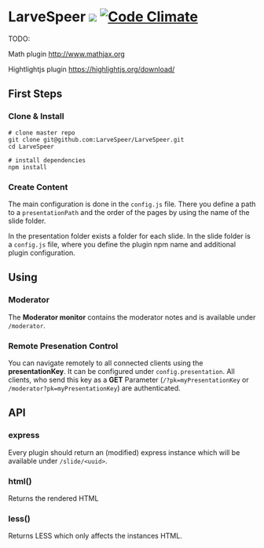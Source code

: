 # LarveSpeer ![](https://travis-ci.org/LarveSpeer/LarveSpeer.svg?branch=master) [![Code Climate](https://codeclimate.com/github/LarveSpeer/LarveSpeer/badges/gpa.svg)](https://codeclimate.com/github/LarveSpeer/LarveSpeer)



TODO:

Math plugin
http://www.mathjax.org

Hightlightjs plugin
https://highlightjs.org/download/



## First Steps

### Clone & Install
````shell
# clone master repo
git clone git@github.com:LarveSpeer/LarveSpeer.git
cd LarveSpeer

# install dependencies
npm install
````

### Create Content

The main configuration is done in the `config.js` file. There you define a path to a `presentationPath` and the order of the pages by using the name of the slide folder.

In the presentation folder exists a folder for each slide. In the slide folder is a `config.js` file, where you define the plugin npm name and additional plugin configuration.


## Using

### Moderator
The **Moderator monitor** contains the moderator notes and is available under
`/moderator`.

### Remote Presenation Control
You can navigate remotely to all connected clients using the **presentationKey**. It can be configured under `config.presentation`.
All clients, who send this key as a **GET** Parameter (`/?pk=myPresentationKey` or `/moderator?pk=myPresentationKey`) are authenticated.



## API

### express
Every plugin should return an (modified) express instance which will be available under `/slide/<uuid>`.

### html()
Returns the rendered HTML

### less()
Returns LESS which only affects the instances HTML.
